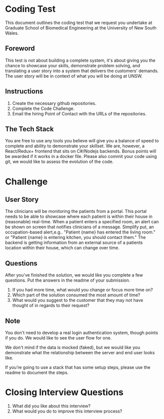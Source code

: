 # Coding Test
This document outlines the coding test that we request you undertake at Graduate School of Biomedical Engineering at the University of New South Wales.

## Foreword
This test is not about building a complete system, it's about giving you the chance to showcase your skills, demonstrate problem solving, and translating a user story into a system that delivers the customers’ demands. The user story will be in context of what you will be doing at UNSW.

## Instructions
1. Create the necessary github repositories.
2. Complete the Code Challenge.
3. Email the hiring Point of Contact with the URLs of the repositories.

## The Tech Stack
You are free to use any tools you believe will give you a balance of speed to complete and ability to demonstrate your skillset. We are, however, a React/Redux+ frontend that sits on C#/Nodejs backends. Bonus points will be awarded if it works in a docker file. Please also commit your code using git, we would like to assess the evolution of the code.

# Challenge
## User Story

The clinicians will be monitoring the patients from a portal. This portal needs to be able to showcase where each patient is within their house in (reasonable) real-time. When a patient enters a specified room, an alert can be shown on screen that notifies clinicians of a message. Simplify put, an occupation-based alert,e.g.. "Patient {name} has entered the living room." or "Patient {name} is entering kitchen, you should contact them."
The backend is getting information from an external source of a patients location within their house, which can change over time.
## Questions
After you've finished the solution, we would like you complete a few questions. Put the answers in the readme of your submission.
1. If you had more time, what would you change or focus more time on?
2. Which part of the solution consumed the most amount of time?
3. What would you suggest to the customer that they may not have thought of in regards to their request?
## Note
You don't need to develop a real login authentication system, though points if you do. We would like to see the user flow for one.

We don't mind if the data is mocked (faked), but we would like you demonstrate what the relationship between the server and end user looks like.

If you’re going to use a stack that has some setup steps, please use the readme to document the steps.

# Closing Interview Questions
1. What did you like about this interview?
2. What would you do to improve this interview process?


